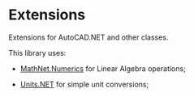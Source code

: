 # Extensions
Extensions for AutoCAD.NET and other classes.

This library uses:

- [MathNet.Numerics](https://github.com/mathnet/mathnet-numerics) for Linear Algebra operations;

- [Units.NET](https://github.com/angularsen/UnitsNet) for simple unit conversions;
